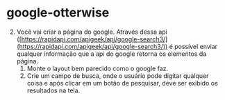 # google-otterwise

2. Você vai criar a página do google. Através dessa api ([https://rapidapi.com/apigeek/api/google-search3/](https://rapidapi.com/apigeek/api/google-search3/)) é possível enviar qualquer informação que a api do google retorna os elementos da página.
   1. Monte o layout bem parecido como o google faz.
   2. Crie um campo de busca, onde o usuário pode digitar qualquer coisa e após clicar em um botão de pesquisar, deve ser exibido os resultados na tela.
